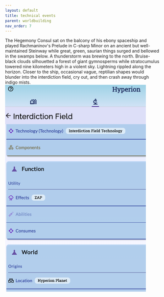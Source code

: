 ```yaml
---
layout: default
title: technical events
parent: worldbuilding
nav_order: 7
---
```


<div class="ow-story-box">
  The Hegemony Consul sat on the balcony of his ebony spaceship and played Rachmaninov's Prelude in C-sharp Minor on an ancient but well-maintained Steinway while great, green, saurian things surged and bellowed in the swamps below. A thunderstorm was brewing to the north. Bruise-black clouds silhouetted a forest of giant gymnosperms while stratocumulus towered nine kilometers high in a violent sky. Lightning rippled along the horizon. <span class="ow-highlight">Closer to the ship, occasional vague, reptilian shapes would blunder into the interdiction field, cry out, and then crash away through indigo mists.</span>
</div>

<div class="ow-screenshot">
  <a href="https://onlyworlds.github.io/docs/tools/mobile-companion.html" target="_blank">
    <img src="/assets/images/screenshots/technical-events-mobile-companion.png" alt="onlyworlds event element">
  </a>
</div>
